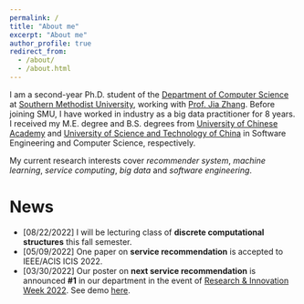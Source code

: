 ```yaml
---
permalink: /
title: "About me"
excerpt: "About me"
author_profile: true
redirect_from: 
  - /about/
  - /about.html
---
```


I am a second-year Ph.D. student of the [Department of Computer Science](https://www.smu.edu/Lyle/Academics/Departments/CS) at [Southern Methodist University](https://www.smu.edu/), working with [Prof. Jia Zhang](https://s2.smu.edu/~jiazhang). Before joining SMU, I have worked in industry as a big data practitioner for 8 years. I received my M.E. degree and B.S. degrees from [University of Chinese Academy](https://english.ucas.ac.cn/) and [University of Science and Technology of China](https://en.ustc.edu.cn/) in Software Engineering and Computer Science, respectively.

My current research interests cover *recommender system*, *machine learning*, *service computing*, *big data* and *software engineering*.

News
======
- \[08/22/2022\] I will be lecturing class of **discrete computational structures** this fall semester.
- \[05/09/2022\] One paper on **service recommendation** is accepted to IEEE/ACIS ICIS 2022.
- \[03/30/2022\] Our poster on **next service recommendation** is announced **\#1** in our department in the event of [Research & Innovation Week 2022](https://www.smu.edu/Moody/Events/research-and-innovation-week). See demo [here](https://youtu.be/swi5QL4XgHY).

<!-- News -->
<!-- ====== -->
<!-- {% for post in site.posts %} {% include archive-single.html %} {% endfor %} -->

